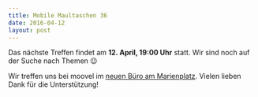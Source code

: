 ```yaml
---
title: Mobile Maultaschen 36
date: 2016-04-12
layout: post
---
```


Das nächste Treffen findet am **12. April, 19:00 Uhr** statt. Wir sind noch auf der Suche nach Themen 😉

Wir treffen uns bei moovel im [neuen Büro am Marienplatz](https://www.google.de/maps/place/Hauptst%C3%A4tter+Str.+149,+70180+Stuttgart/@48.7644413,9.1677958,17z/data=!3m1!4b1!4m2!3m1!1s0x4799db510949fc7b:0xdb8ea86fe4718662?hl=en). Vielen lieben Dank für die Unterstützung!
